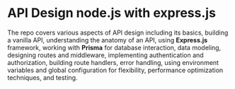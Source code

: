 # API Design node.js with express.js

The repo covers various aspects of API design including its basics, building a vanilla API, understanding the anatomy of an API, using **Express.js** framework, working with **Prisma** for database interaction, data modeling, designing routes and middleware, implementing authentication and authorization, building route handlers, error handling, using environment variables and global configuration for flexibility, performance optimization techniques, and testing.
